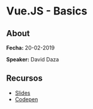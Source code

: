 # Vue.JS - Basics

## About

**Fecha:** 20-02-2019

**Speaker:** David Daza

## Recursos

- [Slides](https://slides.com/ddazal/vue-js-aspectos-basicos)
- [Codepen](https://codepen.io/collection/nxzdwk/)
